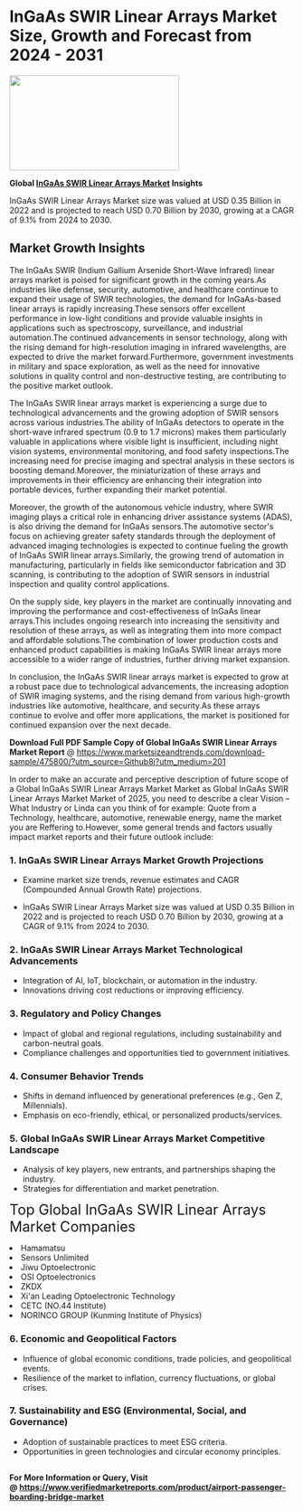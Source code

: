 <H1>InGaAs SWIR Linear Arrays Market Size, Growth and Forecast from 2024 - 2031</H1><img class="aligncenter size-medium wp-image-584254" src="https://thirdeyenews.in/wp-content/uploads/2024/09/Global-Market-Research-300x168.jpeg" alt="" width="300" height="168" /><p><strong>Global&nbsp;<a href="https://www.marketsizeandtrends.com/download-sample/475800/?utm_source=Github8j?utm_medium=201">InGaAs SWIR Linear Arrays Market</a> Insights</strong></p><p>InGaAs SWIR Linear Arrays Market size was valued at USD 0.35 Billion in 2022 and is projected to reach USD 0.70 Billion by 2030, growing at a CAGR of 9.1% from 2024 to 2030.</p><p><h2>Market Growth Insights</h2> <p>The InGaAs SWIR (Indium Gallium Arsenide Short-Wave Infrared) linear arrays market is poised for significant growth in the coming years.As industries like defense, security, automotive, and healthcare continue to expand their usage of SWIR technologies, the demand for InGaAs-based linear arrays is rapidly increasing.These sensors offer excellent performance in low-light conditions and provide valuable insights in applications such as spectroscopy, surveillance, and industrial automation.The continued advancements in sensor technology, along with the rising demand for high-resolution imaging in infrared wavelengths, are expected to drive the market forward.Furthermore, government investments in military and space exploration, as well as the need for innovative solutions in quality control and non-destructive testing, are contributing to the positive market outlook.</p> <p>The InGaAs SWIR linear arrays market is experiencing a surge due to technological advancements and the growing adoption of SWIR sensors across various industries.The ability of InGaAs detectors to operate in the short-wave infrared spectrum (0.9 to 1.7 microns) makes them particularly valuable in applications where visible light is insufficient, including night vision systems, environmental monitoring, and food safety inspections.The increasing need for precise imaging and spectral analysis in these sectors is boosting demand.Moreover, the miniaturization of these arrays and improvements in their efficiency are enhancing their integration into portable devices, further expanding their market potential.</p> <p>Moreover, the growth of the autonomous vehicle industry, where SWIR imaging plays a critical role in enhancing driver assistance systems (ADAS), is also driving the demand for InGaAs sensors.The automotive sector's focus on achieving greater safety standards through the deployment of advanced imaging technologies is expected to continue fueling the growth of InGaAs SWIR linear arrays.Similarly, the growing trend of automation in manufacturing, particularly in fields like semiconductor fabrication and 3D scanning, is contributing to the adoption of SWIR sensors in industrial inspection and quality control applications.</p> <p>On the supply side, key players in the market are continually innovating and improving the performance and cost-effectiveness of InGaAs linear arrays.This includes ongoing research into increasing the sensitivity and resolution of these arrays, as well as integrating them into more compact and affordable solutions.The combination of lower production costs and enhanced product capabilities is making InGaAs SWIR linear arrays more accessible to a wider range of industries, further driving market expansion.</p> <p>In conclusion, the InGaAs SWIR linear arrays market is expected to grow at a robust pace due to technological advancements, the increasing adoption of SWIR imaging systems, and the rising demand from various high-growth industries like automotive, healthcare, and security.As these arrays continue to evolve and offer more applications, the market is positioned for continued expansion over the next decade.</p> <p></p><p><span class=""><strong>Download Full PDF Sample Copy of Global InGaAs SWIR Linear Arrays Market Report</strong> @ <a href="https://www.marketsizeandtrends.com/download-sample/475800/?utm_source=Github8j?utm_medium=201" target="_blank">https://www.marketsizeandtrends.com/download-sample/475800/?utm_source=Github8j?utm_medium=201</a></span></p><p>In order to make an accurate and perceptive description of future scope of a Global&nbsp;InGaAs SWIR Linear Arrays Market Market as Global&nbsp;InGaAs SWIR Linear Arrays Market Market of 2025, you need to describe a clear Vision &ndash; What Industry or Linda can you think of for example: Quote from a Technology, healthcare, automotive, renewable energy, name the market you are Reffering to.However, some general trends and factors usually impact market reports and their future outlook include:</p><h3>1.&nbsp;<strong>InGaAs SWIR Linear Arrays Market Growth Projections</strong></h3><ul><li>Examine market size trends, revenue estimates and CAGR (Compounded Annual Growth Rate) projections.</li><li><p>InGaAs SWIR Linear Arrays Market size was valued at USD 0.35 Billion in 2022 and is projected to reach USD 0.70 Billion by 2030, growing at a CAGR of 9.1% from 2024 to 2030.</p></li></ul><h3>2.&nbsp;<strong>InGaAs SWIR Linear Arrays Market Technological Advancements</strong></h3><ul><li>Integration of AI, IoT, blockchain, or automation in the industry.</li><li>Innovations driving cost reductions or improving efficiency.</li></ul><h3>3.&nbsp;<strong>Regulatory and Policy Changes</strong></h3><ul><li>Impact of global and regional regulations, including sustainability and carbon-neutral goals.</li><li>Compliance challenges and opportunities tied to government initiatives.</li></ul><h3>4.&nbsp;<strong>Consumer Behavior Trends</strong></h3><ul><li>Shifts in demand influenced by generational preferences (e.g., Gen Z, Millennials).</li><li>Emphasis on eco-friendly, ethical, or personalized products/services.</li></ul><h3>5.&nbsp;<strong>Global InGaAs SWIR Linear Arrays Market Competitive Landscape</strong></h3><ul><li>Analysis of key players, new entrants, and partnerships shaping the industry.</li><li>Strategies for differentiation and market penetration.</li></ul><p data-pm-slice="1 1 []"><span style="color: inherit; font-family: inherit; font-size: 25px;">Top Global InGaAs SWIR Linear Arrays Market Companies</span></p><div class="" data-test-id=""><p><li>Hamamatsu</li><li> Sensors Unlimited</li><li> Jiwu Optoelectronic</li><li> OSI Optoelectronics</li><li> ZKDX</li><li> Xi'an Leading Optoelectronic Technology</li><li> CETC (NO.44 Institute)</li><li> NORINCO GROUP (Kunming Institute of Physics)</li></p></div><h3>6.&nbsp;<strong>Economic and Geopolitical Factors</strong></h3><ul><li>Influence of global economic conditions, trade policies, and geopolitical events.</li><li>Resilience of the market to inflation, currency fluctuations, or global crises.</li></ul><h3>7.&nbsp;<strong>Sustainability and ESG (Environmental, Social, and Governance)</strong></h3><ul><li>Adoption of sustainable practices to meet ESG criteria.</li><li>Opportunities in green technologies and circular economy principles.</li></ul><h2><strong style="font-size: 14px;">For More Information or Query, Visit @&nbsp;</strong><a style="background-color: #ffffff; font-size: 14px;" href="https://www.marketsizeandtrends.com/report/ingaas-swir-linear-arrays-market/" target="_blank">https://www.verifiedmarketreports.com/product/airport-passenger-boarding-bridge-market</a></h2>